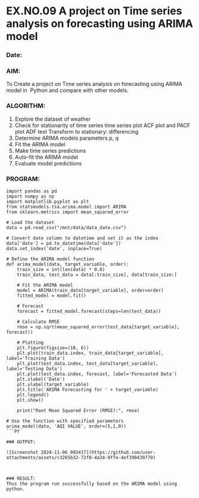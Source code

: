 # EX.NO.09        A project on Time series analysis on  forecasting using ARIMA model 
### Date: 

### AIM:
To Create a project on Time series analysis on  forecasting using ARIMA model in  Python and compare with other models.
### ALGORITHM:
1. Explore the dataset of weather 
2. Check for stationarity of time series time series plot
   ACF plot and PACF plot
   ADF test
   Transform to stationary: differencing
3. Determine ARIMA models parameters p, q
4. Fit the ARIMA model
5. Make time series predictions
6. Auto-fit the ARIMA model
7. Evaluate model predictions
### PROGRAM:
```PY
import pandas as pd
import numpy as np
import matplotlib.pyplot as plt
from statsmodels.tsa.arima.model import ARIMA
from sklearn.metrics import mean_squared_error

# Load the dataset
data = pd.read_csv("/mnt/data/data_date.csv")

# Convert date column to datetime and set it as the index
data['date'] = pd.to_datetime(data['date'])
data.set_index('date', inplace=True)

# Define the ARIMA model function
def arima_model(data, target_variable, order):
    train_size = int(len(data) * 0.8)
    train_data, test_data = data[:train_size], data[train_size:]

    # Fit the ARIMA model
    model = ARIMA(train_data[target_variable], order=order)
    fitted_model = model.fit()

    # Forecast
    forecast = fitted_model.forecast(steps=len(test_data))

    # Calculate RMSE
    rmse = np.sqrt(mean_squared_error(test_data[target_variable], forecast))

    # Plotting
    plt.figure(figsize=(10, 6))
    plt.plot(train_data.index, train_data[target_variable], label='Training Data')
    plt.plot(test_data.index, test_data[target_variable], label='Testing Data')
    plt.plot(test_data.index, forecast, label='Forecasted Data')
    plt.xlabel('Date')
    plt.ylabel(target_variable)
    plt.title('ARIMA Forecasting for ' + target_variable)
    plt.legend()
    plt.show()

    print("Root Mean Squared Error (RMSE):", rmse)

# Use the function with specified parameters
arima_model(data, 'AQI VALUE', order=(5,1,0))
```PY

### OUTPUT:

![Screenshot 2024-11-06 092417](https://github.com/user-attachments/assets/c3265b32-72f0-4a34-9ffe-4ef390439779)



### RESULT:
Thus the program run successfully based on the ARIMA model using python.
